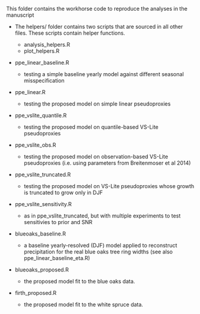 This folder contains the workhorse code to reproduce the analyses in the manuscript

- The helpers/ folder contains two scripts that are sourced in all other files. These scripts contain helper functions.
  - analysis_helpers.R 
  - plot_helpers.R
  
  
- ppe_linear_baseline.R 
  
  - testing a simple baseline yearly model against different seasonal misspecification

- ppe_linear.R 

  - testing the proposed model on simple linear pseudoproxies
  
- ppe_vslite_quantile.R 

  - testing the proposed model on quantile-based VS-Lite pseudoproxies

- ppe_vslite_obs.R 

  - testing the proposed model on observation-based VS-Lite pseudoproxies (i.e. using parameters from Breitenmoser et al 2014)


- ppe_vslite_truncated.R 

  - testing the proposed model on VS-Lite pseudoproxies whose growth is truncated to grow only in DJF

- ppe_vslite_sensitivity.R

  - as in ppe_vslite_truncated, but with multiple experiments to test sensitivies to prior and SNR

- blueoaks_baseline.R

  - a baseline yearly-resolved (DJF) model applied to reconstruct precipitation for the real blue oaks tree ring widths (see also ppe_linear_baseline_eta.R)

- blueoaks_proposed.R 

  - the proposed model fit to the blue oaks data.

- firth_proposed.R 

  - the proposed model fit to the white spruce data.